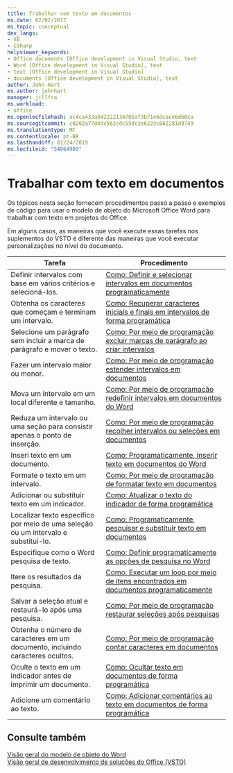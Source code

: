 ```yaml
---
title: Trabalhar com texto em documentos
ms.date: 02/02/2017
ms.topic: conceptual
dev_langs:
- VB
- CSharp
helpviewer_keywords:
- Office documents [Office development in Visual Studio, text
- Word [Office development in Visual Studio], text
- text [Office development in Visual Studio]
- documents [Office development in Visual Studio], text
author: John-Hart
ms.author: johnhart
manager: jillfra
ms.workload:
- office
ms.openlocfilehash: ac4ca433a942222134705af3b71e6dcace6d60ca
ms.sourcegitcommit: c0202a77d4dc562cdc55dc2e6223c062281d9749
ms.translationtype: MT
ms.contentlocale: pt-BR
ms.lasthandoff: 01/24/2019
ms.locfileid: "54864989"
---
```

# <a name="work-with-text-in-documents"></a>Trabalhar com texto em documentos
  Os tópicos nesta seção fornecem procedimentos passo a passo e exemplos de código para usar o modelo de objeto do Microsoft Office Word para trabalhar com texto em projetos do Office.  
  
 Em alguns casos, as maneiras que você execute essas tarefas nos suplementos do VSTO é diferente das maneiras que você executar personalizações no nível do documento.  
  
|Tarefa|Procedimento|  
|----------|---------------|  
|Definir intervalos com base em vários critérios e selecioná-los.|[Como: Definir e selecionar intervalos em documentos programaticamente](../vsto/how-to-programmatically-define-and-select-ranges-in-documents.md)|  
|Obtenha os caracteres que começam e terminam um intervalo.|[Como: Recuperar caracteres iniciais e finais em intervalos de forma programática](../vsto/how-to-programmatically-retrieve-start-and-end-characters-in-ranges.md)|  
|Selecione um parágrafo sem incluir a marca de parágrafo e mover o texto.|[Como: Por meio de programação excluir marcas de parágrafo ao criar intervalos](../vsto/how-to-programmatically-exclude-paragraph-marks-when-creating-ranges.md)|  
|Fazer um intervalo maior ou menor.|[Como: Por meio de programação estender intervalos em documentos](../vsto/how-to-programmatically-extend-ranges-in-documents.md)|  
|Mova um intervalo em um local diferente e tamanho.|[Como: Por meio de programação redefinir intervalos em documentos do Word](../vsto/how-to-programmatically-reset-ranges-in-word-documents.md)|  
|Reduza um intervalo ou uma seção para consistir apenas o ponto de inserção.|[Como: Por meio de programação recolher intervalos ou seleções em documentos](../vsto/how-to-programmatically-collapse-ranges-or-selections-in-documents.md)|  
|Inseri texto em um documento.|[Como: Programaticamente, inserir texto em documentos do Word](../vsto/how-to-programmatically-insert-text-into-word-documents.md)|  
|Formate o texto em um intervalo.|[Como: Por meio de programação de formatar texto em documentos](../vsto/how-to-programmatically-format-text-in-documents.md)|  
|Adicionar ou substituir texto em um indicador.|[Como: Atualizar o texto do indicador de forma programática](../vsto/how-to-programmatically-update-bookmark-text.md)|  
|Localizar texto específico por meio de uma seleção ou um intervalo e substituí-lo.|[Como: Programaticamente, pesquisar e substituir texto em documentos](../vsto/how-to-programmatically-search-for-and-replace-text-in-documents.md)|  
|Especifique como o Word pesquisa de texto.|[Como: Definir programaticamente as opções de pesquisa no Word](../vsto/how-to-programmatically-set-search-options-in-word.md)|  
|Itere os resultados da pesquisa.|[Como: Executar um loop por meio de itens encontrados em documentos programaticamente](../vsto/how-to-programmatically-loop-through-found-items-in-documents.md)|  
|Salvar a seleção atual e restaurá-lo após uma pesquisa.|[Como: Por meio de programação restaurar seleções após pesquisas](../vsto/how-to-programmatically-restore-selections-after-searches.md)|  
|Obtenha o número de caracteres em um documento, incluindo caracteres ocultos.|[Como: Por meio de programação contar caracteres em documentos](../vsto/how-to-programmatically-count-characters-in-documents.md)|  
|Oculte o texto em um indicador antes de imprimir um documento.|[Como: Ocultar texto em documentos de forma programática](../vsto/how-to-programmatically-hide-text-in-documents.md)|  
|Adicione um comentário ao texto.|[Como: Adicionar comentários ao texto em documentos de forma programática](../vsto/how-to-programmatically-add-comments-to-text-in-documents.md)|  
  
## <a name="see-also"></a>Consulte também  
 [Visão geral do modelo de objeto do Word](../vsto/word-object-model-overview.md)   
 [Visão geral de desenvolvimento de soluções do Office &#40;VSTO&#41;](../vsto/office-solutions-development-overview-vsto.md)  
